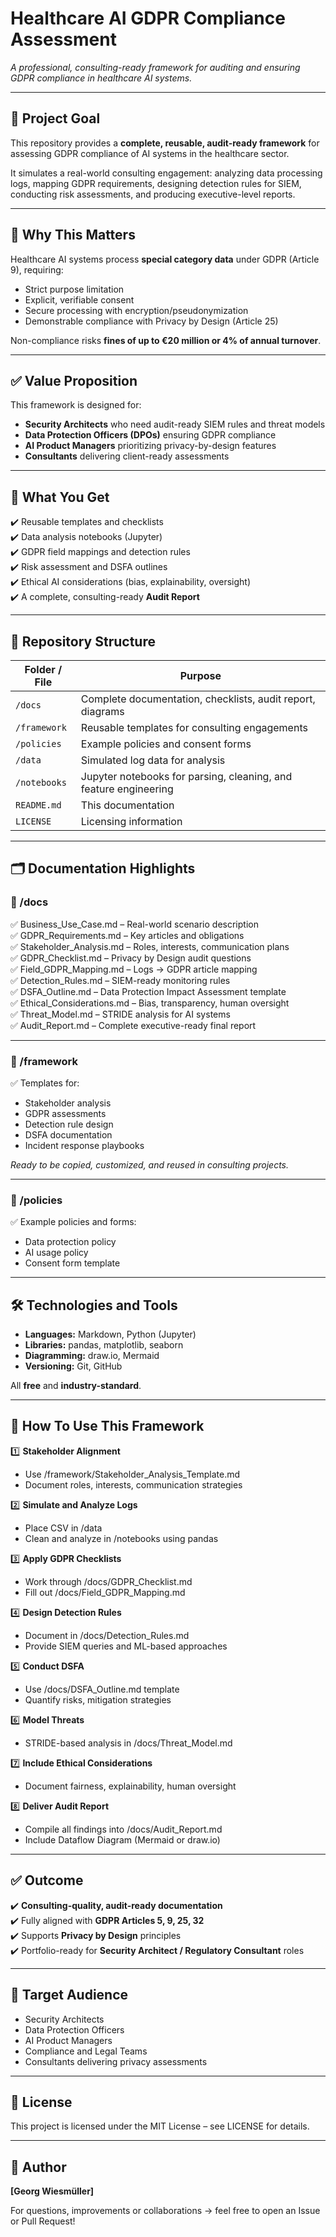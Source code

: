 # Healthcare AI GDPR Compliance Assessment

_A professional, consulting-ready framework for auditing and ensuring GDPR compliance in healthcare AI systems._

---

## 🎯 Project Goal

This repository provides a **complete, reusable, audit-ready framework** for assessing GDPR compliance of AI systems in the healthcare sector.  

It simulates a real-world consulting engagement: analyzing data processing logs, mapping GDPR requirements, designing detection rules for SIEM, conducting risk assessments, and producing executive-level reports.

---

## 📌 Why This Matters

Healthcare AI systems process **special category data** under GDPR (Article 9), requiring:

- Strict purpose limitation
- Explicit, verifiable consent
- Secure processing with encryption/pseudonymization
- Demonstrable compliance with Privacy by Design (Article 25)

Non-compliance risks **fines of up to €20 million or 4% of annual turnover**.

---

## ✅ Value Proposition

This framework is designed for:

- **Security Architects** who need audit-ready SIEM rules and threat models
- **Data Protection Officers (DPOs)** ensuring GDPR compliance
- **AI Product Managers** prioritizing privacy-by-design features
- **Consultants** delivering client-ready assessments

---

## 🚀 What You Get

✔️ Reusable templates and checklists  
✔️ Data analysis notebooks (Jupyter)  
✔️ GDPR field mappings and detection rules  
✔️ Risk assessment and DSFA outlines  
✔️ Ethical AI considerations (bias, explainability, oversight)  
✔️ A complete, consulting-ready **Audit Report**  

---

## 📂 Repository Structure

| Folder / File     | Purpose                                                          |
|---------------------|-----------------------------------------------------------------|
| `/docs`             | Complete documentation, checklists, audit report, diagrams     |
| `/framework`        | Reusable templates for consulting engagements                  |
| `/policies`         | Example policies and consent forms                             |
| `/data`             | Simulated log data for analysis                                |
| `/notebooks`        | Jupyter notebooks for parsing, cleaning, and feature engineering |
| `README.md`         | This documentation                                             |
| `LICENSE`           | Licensing information                                          |

---

## 🗂️ Documentation Highlights

### 📌 /docs
✅ Business_Use_Case.md – Real-world scenario description  
✅ GDPR_Requirements.md – Key articles and obligations  
✅ Stakeholder_Analysis.md – Roles, interests, communication plans  
✅ GDPR_Checklist.md – Privacy by Design audit questions  
✅ Field_GDPR_Mapping.md – Logs → GDPR article mapping  
✅ Detection_Rules.md – SIEM-ready monitoring rules  
✅ DSFA_Outline.md – Data Protection Impact Assessment template  
✅ Ethical_Considerations.md – Bias, transparency, human oversight  
✅ Threat_Model.md – STRIDE analysis for AI systems  
✅ Audit_Report.md – Complete executive-ready final report  

---

### 📌 /framework
✅ Templates for:
- Stakeholder analysis
- GDPR assessments
- Detection rule design
- DSFA documentation
- Incident response playbooks

*Ready to be copied, customized, and reused in consulting projects.*

---

### 📌 /policies
✅ Example policies and forms:
- Data protection policy
- AI usage policy
- Consent form template

---

## 🛠️ Technologies and Tools

- **Languages:** Markdown, Python (Jupyter)
- **Libraries:** pandas, matplotlib, seaborn
- **Diagramming:** draw.io, Mermaid
- **Versioning:** Git, GitHub

All **free** and **industry-standard**.

---

## 📌 How To Use This Framework

1️⃣ **Stakeholder Alignment**  
- Use /framework/Stakeholder_Analysis_Template.md  
- Document roles, interests, communication strategies

2️⃣ **Simulate and Analyze Logs**  
- Place CSV in /data  
- Clean and analyze in /notebooks using pandas  

3️⃣ **Apply GDPR Checklists**  
- Work through /docs/GDPR_Checklist.md  
- Fill out /docs/Field_GDPR_Mapping.md

4️⃣ **Design Detection Rules**  
- Document in /docs/Detection_Rules.md  
- Provide SIEM queries and ML-based approaches

5️⃣ **Conduct DSFA**  
- Use /docs/DSFA_Outline.md template  
- Quantify risks, mitigation strategies

6️⃣ **Model Threats**  
- STRIDE-based analysis in /docs/Threat_Model.md

7️⃣ **Include Ethical Considerations**  
- Document fairness, explainability, human oversight

8️⃣ **Deliver Audit Report**  
- Compile all findings into /docs/Audit_Report.md  
- Include Dataflow Diagram (Mermaid or draw.io)

---

## ✅ Outcome

✔️ **Consulting-quality, audit-ready documentation**  
✔️ Fully aligned with **GDPR Articles 5, 9, 25, 32**  
✔️ Supports **Privacy by Design** principles  
✔️ Portfolio-ready for **Security Architect / Regulatory Consultant** roles

---

## 💼 Target Audience

- Security Architects
- Data Protection Officers
- AI Product Managers
- Compliance and Legal Teams
- Consultants delivering privacy assessments

---

## 📝 License

This project is licensed under the MIT License – see LICENSE for details.

---

## 📌 Author

**[Georg Wiesmüller]**

For questions, improvements or collaborations → feel free to open an Issue or Pull Request!
